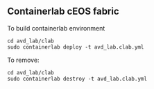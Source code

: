 ## Containerlab cEOS fabric

To build containerlab environment
```
cd avd_lab/clab
sudo containerlab deploy -t avd_lab.clab.yml
```
To remove:
```
cd avd_lab/clab
sudo containerlab destroy -t avd_lab.clab.yml
```

